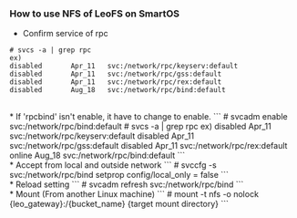 ### How to use NFS of LeoFS on SmartOS

* Confirm service of rpc
```
# svcs -a | grep rpc
ex)
disabled       Apr_11   svc:/network/rpc/keyserv:default
disabled       Apr_11   svc:/network/rpc/gss:default
disabled       Apr_11   svc:/network/rpc/rex:default
disabled       Aug_18   svc:/network/rpc/bind:default
```
<br />
* If 'rpcbind' isn't enable, it have to change to enable.
```
# svcadm enable svc:/network/rpc/bind:default
# svcs -a | grep rpc
ex)
disabled       Apr_11   svc:/network/rpc/keyserv:default
disabled       Apr_11   svc:/network/rpc/gss:default
disabled       Apr_11   svc:/network/rpc/rex:default
online         Aug_18   svc:/network/rpc/bind:default
```
<br />
* Accept from local and outside network
```
# svccfg -s svc:/network/rpc/bind setprop config/local_only = false
```
<br />
* Reload setting
```
# svcadm refresh svc:/network/rpc/bind
```
<br />
* Mount (From another Linux machine)
```
# mount -t nfs -o nolock {leo_gateway}:/{bucket_name}  {target mount directory}
```

